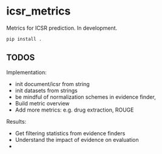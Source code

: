 # icsr_metrics
Metrics for ICSR prediction. In development.

`pip install .`

## TODOS
Implementation:
- init document/icsr from string
- init datasets from strings
- be mindful of normalization schemes in evidence finder,
- Build metric overview
- Add more metrics: e.g. drug extraction, ROUGE

Results:
- Get filtering statistics from evidence finders
- Understand the impact of evidence on evaluation
- 